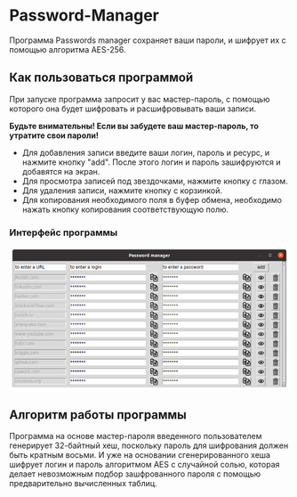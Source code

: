# Password-Manager
Программа Passwords manager сохраняет ваши пароли, и шифрует их с помощью алгоритма AES-256.
## Как пользоваться программой
При запуске программа запросит у вас мастер-пароль, с помощью которого она будет шифровать и расшифровывать ваши записи.

**Будьте внимательны! Если вы забудете ваш мастер-пароль, то утратите свои пароли!**
* Для добавления записи введите ваши логин, пароль и ресурс, и нажмите кнопку "add". После этого логин и пароль зашифруются и добавятся на экран.
* Для просмотра записей под звездочками, нажмите кнопку с глазом.
* Для удаления записи, нажмите кнопку с корзинкой.
* Для копирования необходимого поля в буфер обмена, необходимо нажать кнопку копирования соответствующую полю.

### Интерфейс программы
![Screenshot](screenshot.png)

## Алгоритм работы программы
Программа на основе мастер-пароля введенного пользователем генерирует 32-байтный хеш, поскольку пароль для шифрования должен быть кратным восьми.
И уже на основании сгенерированного хеша шифрует логин и пароль алгоритмом AES с случайной солью, которая делает невозможным подбор зашфрованного пароля с помощью предварительно вычисленных таблиц.
